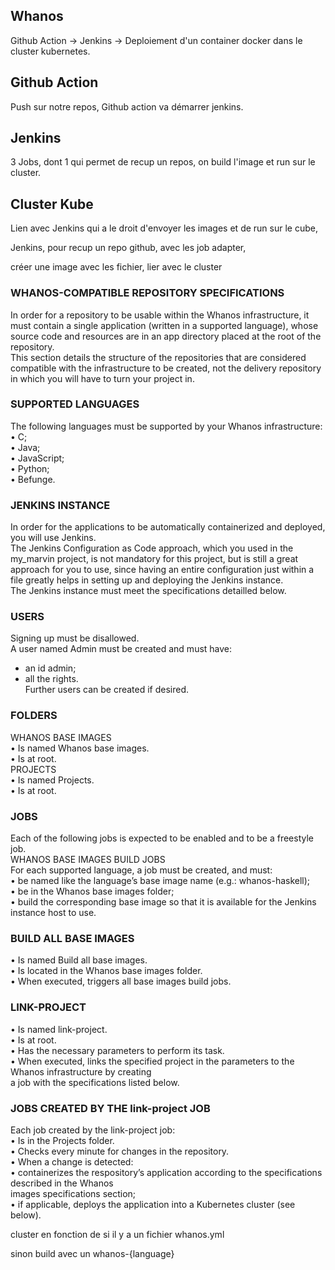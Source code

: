 ## Whanos

Github Action -> Jenkins -> Deploiement d'un container docker dans le cluster kubernetes.

## Github Action
Push sur notre repos,
Github action va démarrer jenkins.

## Jenkins
3 Jobs, dont 1 qui permet de recup un repos,
on build l'image et run sur le cluster.

## Cluster Kube
Lien avec Jenkins qui a le droit d'envoyer les images et de run sur le cube,


Jenkins, pour recup un repo github,
avec les job adapter,

créer une image avec les fichier,
lier avec le cluster

### WHANOS-COMPATIBLE REPOSITORY SPECIFICATIONS
In order for a repository to be usable within the Whanos infrastructure, it must contain a single application (written in a supported language), whose source code and resources are in an app directory placed at the root of the repository.<br/>
This section details the structure of the repositories that are considered compatible with the infrastructure to be created, not the delivery repository in which you will have to turn your project in.<br/>

### SUPPORTED LANGUAGES
The following languages must be supported by your Whanos infrastructure:<br/>
  • C;<br/>
  • Java;<br/>
  • JavaScript;<br/>
  • Python;<br/>
  • Befunge.<br/>

### JENKINS INSTANCE
In order for the applications to be automatically containerized and deployed, you will use Jenkins.<br/>
The Jenkins Configuration as Code approach, which you used in the my_marvin project, is not mandatory for this project, but is still a great approach for you to use, since having an entire configuration just within a file greatly helps in setting up and deploying the Jenkins instance.<br/>
The Jenkins instance must meet the specifications detailled below.<br/>

### USERS
Signing up must be disallowed.<br/>
A user named Admin must be created and must have:<br/>
  - an id admin;<br/>
  - all the rights.<br/>
Further users can be created if desired.<br/>

### FOLDERS
WHANOS BASE IMAGES<br/>
  • Is named Whanos base images.<br/>
  • Is at root.<br/>
PROJECTS<br/>
  • Is named Projects.<br/>
  • Is at root.<br/>

### JOBS
Each of the following jobs is expected to be enabled and to be a freestyle job.<br/>
WHANOS BASE IMAGES BUILD JOBS<br/>
For each supported language, a job must be created, and must:<br/>
  • be named like the language’s base image name (e.g.: whanos-haskell);<br/>
  • be in the Whanos base images folder;<br/>
  • build the corresponding base image so that it is available for the Jenkins instance host to use.<br/>

### BUILD ALL BASE IMAGES
  • Is named Build all base images.<br/>
  • Is located in the Whanos base images folder.<br/>
  • When executed, triggers all base images build jobs.<br/>

### LINK-PROJECT
• Is named link-project.<br/>
• Is at root.<br/>
• Has the necessary parameters to perform its task.<br/>
• When executed, links the specified project in the parameters to the Whanos infrastructure by creating<br/>
a job with the specifications listed below.<br/>

### JOBS CREATED BY THE link-project JOB
Each job created by the link-project job:<br/>
  • Is in the Projects folder.<br/>
  • Checks every minute for changes in the repository.<br/>
  • When a change is detected:<br/>
  • containerizes the respository’s application according to the specifications described in the Whanos<br/>
images specifications section;<br/>
  • if applicable, deploys the application into a Kubernetes cluster (see below).<br/>


cluster en fonction de si il y a un fichier whanos.yml

sinon build avec un whanos-{language}
